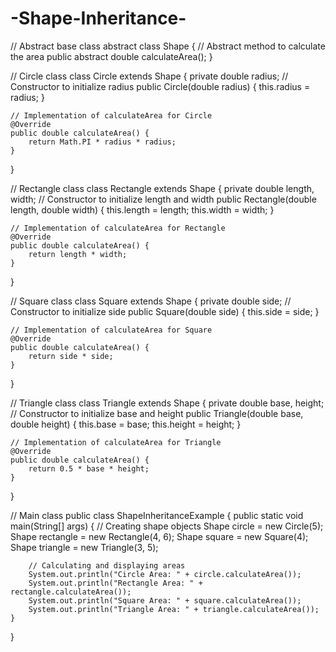 # -Shape-Inheritance-
// Abstract base class
abstract class Shape {
    // Abstract method to calculate the area
    public abstract double calculateArea();
}

// Circle class
class Circle extends Shape {
    private double radius;
    // Constructor to initialize radius
    public Circle(double radius) {
        this.radius = radius;
    }

    // Implementation of calculateArea for Circle
    @Override
    public double calculateArea() {
        return Math.PI * radius * radius;
    }
}

// Rectangle class
class Rectangle extends Shape {
    private double length, width;
    // Constructor to initialize length and width
    public Rectangle(double length, double width) {
        this.length = length;
        this.width = width;
    }

    // Implementation of calculateArea for Rectangle
    @Override
    public double calculateArea() {
        return length * width;
    }
}

// Square class
class Square extends Shape {
    private double side;
    // Constructor to initialize side
    public Square(double side) {
        this.side = side;
    }

    // Implementation of calculateArea for Square
    @Override
    public double calculateArea() {
        return side * side;
    }
}

// Triangle class
class Triangle extends Shape {
    private double base, height;
    // Constructor to initialize base and height
    public Triangle(double base, double height) {
        this.base = base;
        this.height = height;
    }

    // Implementation of calculateArea for Triangle
    @Override
    public double calculateArea() {
        return 0.5 * base * height;
    }
}

// Main class
public class ShapeInheritanceExample {
    public static void main(String[] args) {
        // Creating shape objects
        Shape circle = new Circle(5);
        Shape rectangle = new Rectangle(4, 6);
        Shape square = new Square(4);
        Shape triangle = new Triangle(3, 5);

        // Calculating and displaying areas
        System.out.println("Circle Area: " + circle.calculateArea());
        System.out.println("Rectangle Area: " + rectangle.calculateArea());
        System.out.println("Square Area: " + square.calculateArea());
        System.out.println("Triangle Area: " + triangle.calculateArea());
    }
}
